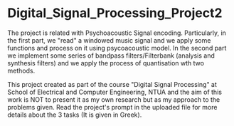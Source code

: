 # Digital_Signal_Processing_Project2

The project is related with Psychoacoustic Signal encoding. Particularly, in the first part, we "read" a windowed music signal and we apply some functions and process on it using psycoacoustic model. In the second part we implement some series of bandpass filters/Filterbank (analysis and synthesis filters) and we apply the process of quantisation wth two methods.

This project created as part of the course "Digital Signal Processing" at School of Electrical and Computer Engineering, NTUA and the aim of this work is NOT to present it as my own research but as my approach to the problems given. Read the project's prompt in the uploaded file for more details about the 3 tasks (It is given in Greek).

